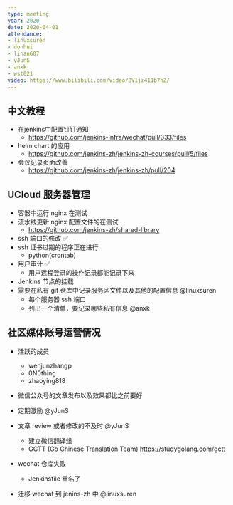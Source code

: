 ```yaml
---
type: meeting
year: 2020
date: 2020-04-01
attendance:
- linuxsuren
- donhui
- linan607
- yJunS
- anxk
- wst021
video: https://www.bilibili.com/video/BV1jz411b7hZ/
---
```


## 中文教程

* 在jenkins中配置钉钉通知
    * https://github.com/jenkins-infra/wechat/pull/333/files
* helm chart 的应用
    * https://github.com/jenkins-zh/jenkins-zh-courses/pull/5/files
* 会议记录页面改善
    * https://github.com/jenkins-zh/jenkins-zh/pull/204

## UCloud 服务器管理
* 容器中运行 nginx 在测试
* 流水线更新 nginx 配置文件的在测试
    * https://github.com/jenkins-zh/shared-library
* ssh 端口的修改 ✅
* ssh 证书过期的程序正在进行
    * python(crontab)
* 用户审计 ✅
    * 用户远程登录的操作记录都能记录下来
* Jenkins 节点的挂载
* 需要在私有 git 仓库中记录服务区文件以及其他的配置信息 @linuxsuren
    * 每个服务器 ssh 端口
    * 列出一个清单，要记录哪些私有信息 @anxk

## 社区媒体账号运营情况
* 活跃的成员
    * wenjunzhangp
    * 0N0thing
    * zhaoying818

* 微信公众号的文章发布以及效果都比之前要好
* 定期激励 @yJunS
* 文章 review 或者修改的不及时 @yJunS
    * 建立微信翻译组
    * GCTT (Go Chinese Translation Team) https://studygolang.com/gctt

* wechat 仓库失败
    * Jenkinsfile 重名了

* 迁移 wechat 到 jenins-zh 中 @linuxsuren
